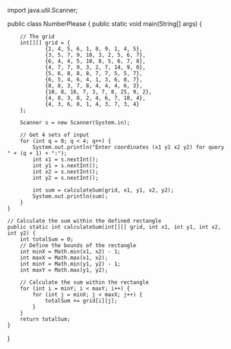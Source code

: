 import java.util.Scanner;

public class NumberPlease {
    public static void main(String[] args) {
       
        // The grid
        int[][] grid = {
                {2, 4, 5, 6, 1, 8, 9, 1, 4, 5},
                {3, 5, 7, 9, 10, 3, 2, 5, 6, 7},
                {6, 4, 4, 5, 10, 8, 5, 6, 7, 8},
                {4, 7, 7, 9, 3, 2, 7, 14, 9, 0},
                {5, 6, 8, 8, 8, 7, 7, 5, 5, 7},
                {6, 5, 4, 6, 4, 1, 3, 6, 8, 7},
                {8, 8, 3, 7, 8, 4, 4, 4, 6, 3},
                {10, 8, 16, 7, 3, 7, 8, 25, 9, 2},
                {4, 8, 3, 8, 2, 4, 6, 7, 10, 4},
                {4, 3, 6, 8, 1, 4, 3, 7, 3, 4}
        };

        Scanner s = new Scanner(System.in);

        // Get 4 sets of input
        for (int q = 0; q < 4; q++) {
            System.out.println("Enter coordinates (x1 y1 x2 y2) for query " + (q + 1) + ":");
            int x1 = s.nextInt();
            int y1 = s.nextInt();
            int x2 = s.nextInt();
            int y2 = s.nextInt();

            int sum = calculateSum(grid, x1, y1, x2, y2);
            System.out.println(sum);
        }
    }

    // Calculate the sum within the defined rectangle
    public static int calculateSum(int[][] grid, int x1, int y1, int x2, int y2) {
        int totalSum = 0;
        // Define the bounds of the rectangle
        int minX = Math.min(x1, x2) - 1;
        int maxX = Math.max(x1, x2);
        int minY = Math.min(y1, y2) - 1;
        int maxY = Math.max(y1, y2);

        // Calculate the sum within the rectangle
        for (int i = minY; i < maxY; i++) {
            for (int j = minX; j < maxX; j++) {
                totalSum += grid[i][j];
            }
        }
        return totalSum;
    }
}

